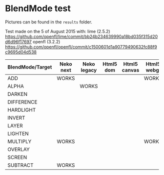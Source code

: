 # BlendMode test

Pictures can be found in the `results` folder.

Test made on the 5 of August 2015 with:
lime (2.5.2) https://github.com/openfl/lime/commit/bb24b234639990a18bd035f315d20d6d96f17697
openfl (3.2.2) https://github.com/openfl/openfl/commit/c1500601d1a90779490632fc88f9c9695d04d538

| BlendMode/Target | Neko next | Neko legacy | Html5 dom | Html5 canvas | Html5 webgl |
|------------------|-----------|-------------|-----------|--------------|-------------|
| ADD              | WORKS     |             |           |              | WORKS       |
| ALPHA            |           | WORKS       |           |              |             |
| DARKEN           |           |             |           |              |             |
| DIFFERENCE       |           |             |           |              |             |
| HARDLIGHT        |           |             |           |              |             |
| INVERT           |           |             |           |              |             |
| LAYER            |           |             |           |              |             |
| LIGHTEN          |           |             |           |              |             |
| MULTIPLY         | WORKS     |             |           |              | WORKS       |
| OVERLAY          |           |             |           |              |             |
| SCREEN           |           |             |           |              |             |
| SUBTRACT         | WORKS     |             |           |              |             |

